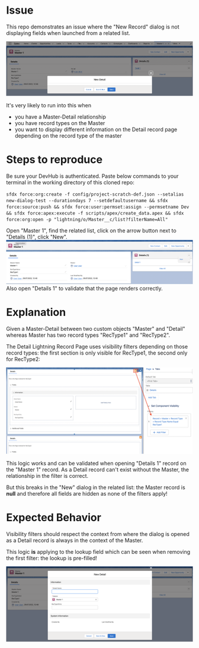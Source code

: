# Issue
This repo demonstrates an issue where the "New Record" dialog is not displaying fields when launched from a related list. 

![](assets/issue.png)


It's very likely to run into this when 
- you have a Master-Detail relationship
- you have record types on the Master
- you want to display different information on the Detail record page depending on the record type of the master


# Steps to reproduce

Be sure your DevHub is authenticated. Paste below commands to your terminal in the working directory of this cloned repo:


`sfdx force:org:create -f config/project-scratch-def.json --setalias new-dialog-test --durationdays 7 --setdefaultusername &&
sfdx force:source:push &&
sfdx force:user:permset:assign --permsetname Dev &&
sfdx force:apex:execute -f scripts/apex/create_data.apex &&
sfdx force:org:open -p "lightning/o/Master__c/list?filterName=All"`

Open "Master 1", find the related list, click on the arrow button next to "Details (1)", click "New".
![](assets/new.png)
Also open "Details 1" to validate that the page renders correctly.


# Explanation
Given a Master-Detail between two custom objects "Master" and "Detail" whereas Master has two record types "RecType1" and "RecType2".

The Detail Lightning Record Page uses visibility filters depending on those record types: the first section is only visible for RecType1, the second only for RecType2:

![](assets/filters.png)

This logic works and can be validated when opening "Details 1" record on the "Master 1" record. As a Detail record can't exist without the Master, the relationship in the filter is correct.

But this breaks in the "New" dialog in the related list: the Master record is **null** and therefore all fields are hidden as none of the filters apply!


# Expected Behavior
Visibility filters should respect the context from where the dialog is opened as a Detail record is always in the context of the Master. 

This logic **is** applying to the lookup field which can be seen when removing the first filter: the lookup is pre-filled!

![](assets/new_without_filter.png)
